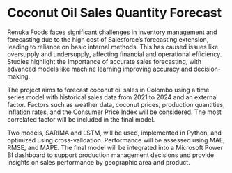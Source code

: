 # Coconut Oil Sales Quantity Forecast

Renuka Foods faces significant challenges in inventory management and forecasting due to the high cost of Salesforce’s forecasting extension, leading to reliance on basic internal methods. This has caused issues like oversupply and undersupply, affecting financial and operational efficiency. Studies highlight the importance of accurate sales forecasting, with advanced models like machine learning improving accuracy and decision-making.

The project aims to forecast coconut oil sales in Colombo using a time series model with historical sales data from 2021 to 2024 and an external factor. Factors such as weather data, coconut prices, production quantities, inflation rates, and the Consumer Price Index will be considered. The most correlated factor will be included in the final model.

Two models, SARIMA and LSTM, will be used, implemented in Python, and optimized using cross-validation. Performance will be assessed using MAE, RMSE, and MAPE. The final model will be integrated into a Microsoft Power BI dashboard to support production management decisions and provide insights on sales performance by geographic area and product.
